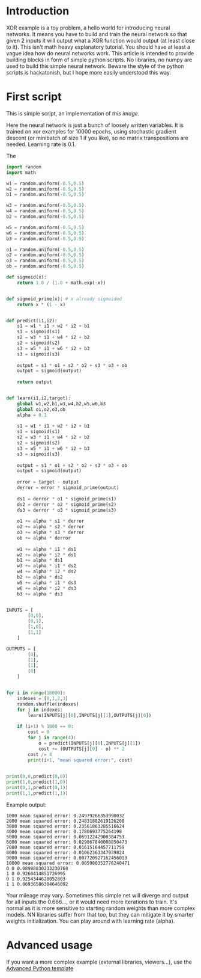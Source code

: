 # Introduction

XOR example is a toy problem, a hello world for introducing neural networks. It means you have to build and train the neural network so that given 2 inputs it will output what a XOR function would output (at least close to it). This isn't math heavy explanatory tutorial. You should have at least a vague idea how do neural networks work. This article is intended to provide building blocks in form of simple python scripts. No libraries, no numpy are used to build this simple neural network. Beware the style of the python scripts is hackatonish, but I hope more easily understood this way.

# First script

This is simple script, an implementation of *this image*. 

Here the neural network is just a bunch of loosely written variables. It is trained on xor examples for 10000 epochs, using stochastic gradient descent (or minibatch of size 1 if you like), so no matrix transpositions are needed. Learning rate is 0.1.

The 
```python runnable
import random
import math

w1 = random.uniform(-0.5,0.5)
w2 = random.uniform(-0.5,0.5)
b1 = random.uniform(-0.5,0.5)

w3 = random.uniform(-0.5,0.5)
w4 = random.uniform(-0.5,0.5)
b2 = random.uniform(-0.5,0.5)

w5 = random.uniform(-0.5,0.5)
w6 = random.uniform(-0.5,0.5)
b3 = random.uniform(-0.5,0.5)

o1 = random.uniform(-0.5,0.5)
o2 = random.uniform(-0.5,0.5)
o3 = random.uniform(-0.5,0.5)
ob = random.uniform(-0.5,0.5)

def sigmoid(x):
    return 1.0 / (1.0 + math.exp(-x))


def sigmoid_prime(x): # x already sigmoided
    return x * (1 - x)


def predict(i1,i2):    
    s1 = w1 * i1 + w2 * i2 + b1
    s1 = sigmoid(s1)
    s2 = w3 * i1 + w4 * i2 + b2
    s2 = sigmoid(s2)
    s3 = w5 * i1 + w6 * i2 + b3
    s3 = sigmoid(s3)
    
    output = s1 * o1 + s2 * o2 + s3 * o3 + ob
    output = sigmoid(output)
    
    return output


def learn(i1,i2,target):
    global w1,w2,b1,w3,w4,b2,w5,w6,b3
    global o1,o2,o3,ob
    alpha = 0.1
    
    s1 = w1 * i1 + w2 * i2 + b1
    s1 = sigmoid(s1)
    s2 = w3 * i1 + w4 * i2 + b2
    s2 = sigmoid(s2)
    s3 = w5 * i1 + w6 * i2 + b3
    s3 = sigmoid(s3)
    
    output = s1 * o1 + s2 * o2 + s3 * o3 + ob
    output = sigmoid(output)
    
    error = target - output
    derror = error * sigmoid_prime(output)
    
    ds1 = derror * o1 * sigmoid_prime(s1)
    ds2 = derror * o2 * sigmoid_prime(s2)
    ds3 = derror * o3 * sigmoid_prime(s3)
    
    o1 += alpha * s1 * derror
    o2 += alpha * s2 * derror
    o3 += alpha * s3 * derror
    ob += alpha * derror
    
    w1 += alpha * i1 * ds1
    w2 += alpha * i2 * ds1
    b1 += alpha * ds1
    w3 += alpha * i1 * ds2
    w4 += alpha * i2 * ds2
    b2 += alpha * ds2
    w5 += alpha * i1 * ds3
    w6 += alpha * i2 * ds3
    b3 += alpha * ds3   


INPUTS = [
        [0,0],
        [0,1],
        [1,0],
        [1,1]
    ]

OUTPUTS = [
        [0],
        [1],
        [1],
        [0]
    ]


for i in range(10000):
    indexes = [0,1,2,3]
    random.shuffle(indexes)
    for j in indexes:
        learn(INPUTS[j][0],INPUTS[j][1],OUTPUTS[j][0])
    
    if (i+1) % 1000 == 0:
        cost = 0
        for j in range(4):
            o = predict(INPUTS[j][0],INPUTS[j][1])
            cost += (OUTPUTS[j][0] - o) ** 2
        cost /= 4
        print(i+1, "mean squared error:", cost)       
        

print(0,0,predict(0,0))
print(1,0,predict(1,0))
print(0,1,predict(0,1))
print(1,1,predict(1,1))
```

Example output:

```
1000 mean squared error: 0.24979266353990032
2000 mean squared error: 0.24831882619126208
3000 mean squared error: 0.23561863285516624
4000 mean squared error: 0.1780693775264198
5000 mean squared error: 0.06912242900384753
6000 mean squared error: 0.029067840008850473
7000 mean squared error: 0.01615164457711759
8000 mean squared error: 0.01062363347939824
9000 mean squared error: 0.007720927162456013
10000 mean squared error: 0.005980352776240471
0 0 0.08988830233230768
1 0 0.9260414851726995
0 1 0.9254344628052803
1 1 0.06936586304646092
```

Your mileage may vary. Sometimes this simple net will diverge and output for all inputs the 0.666..., or it would need more iterations to train. It's normal as it is more sensitive to starting random weights than more complex models. NN libraries suffer from that too, but they can mitigate it by smarter weights initialization. You can play around with learning rate (alpha).


# Advanced usage

If you want a more complex example (external libraries, viewers...), use the [Advanced Python template](https://tech.io/select-repo/429)
